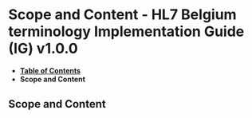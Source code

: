 # Scope and Content - HL7 Belgium terminology Implementation Guide (IG) v1.0.0

* [**Table of Contents**](toc.md)
* **Scope and Content**

## Scope and Content

